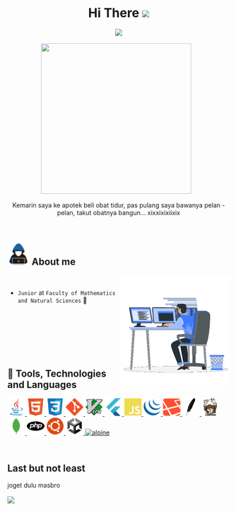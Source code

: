 <!--
**skuknuraknu/skuknuraknu** is a ✨ _special_ ✨ repository because its `README.md` (this file) appears on your GitHub profile.

Here are some ideas to get you started:

- 🔭 I’m currently working on ...
- 🌱 I’m currently learning ...
- 👯 I’m looking to collaborate on ...
- 🤔 I’m looking for help with ...
- 💬 Ask me about ...
- 📫 How to reach me: ...
- 😄 Pronouns: ...
- ⚡ Fun fact: ...
-->
<h1 align="center"><b>Hi There  </b><img src="https://media.giphy.com/media/hvRJCLFzcasrR4ia7z/giphy.gif" width="35"></h1>

<p align="center">
  <a href="https://github.com/DenverCoder1/readme-typing-svg"><img src="https://readme-typing-svg.herokuapp.com?font=Time+New+Roman&color=cyan&size=25&center=true&vCenter=true&width=600&height=100&lines=Assalamualaikum+Warahmatullah+Wr+Wb..&hearts;++;Selalu+menyerah;Jangan+pernah+semangat..;Tetap+putus+asa..<3"></a>
</p>
<p align="center"> 
<img src="https://i.gifer.com/origin/55/55f1f99ec4fceab6af26e290a9bccdcd.gif" width="340" height="340"/>&nbsp&nbsp&nbsp
</p>
<p align="center">Kemarin saya ke apotek beli obat tidur, pas pulang saya bawanya pelan - pelan, takut obatnya bangun... xixxixixiixix</p>
<br>

## <picture><img src = "https://github.com/0xAbdulKhalid/0xAbdulKhalid/raw/main/assets/mdImages/about_me.gif" width = 50px></picture> **About me**

<picture> <img align="right" src="https://github.com/0xAbdulKhalid/0xAbdulKhalid/raw/main/assets/mdImages/Right_Side.gif" width = 250px></picture>

<br>

- `Junior` at `Faculty of Mathematics and Natural Sciences` 🏫

<br><br><br><br><br><br>
## 🔮 Tools, Technologies and Languages

<p align="left"> 
<a href="https://www.java.com" target="_blank"> 
<img src="https://raw.githubusercontent.com/devicons/devicon/master/icons/java/java-original.svg" alt="java" width="40" height="40"/> </a> 
<a href="https://html.spec.whatwg.org" target="_blank"> 
<img src="https://raw.githubusercontent.com/devicons/devicon/master/icons/html5/html5-original.svg" alt="html5" width="40" height="40"/> </a> <a href="https://www.w3.org/Style/CSS/" target="_blank"> <img src="https://raw.githubusercontent.com/devicons/devicon/master/icons/css3/css3-original.svg" alt="css3" width="40" height="40"/> </a> 
<a href="https://git-scm.com" target="_blank"> 
<img src="https://raw.githubusercontent.com/devicons/devicon/master/icons/git/git-original.svg" alt="git" width="40" height="40"/> </a> 
<a href="https://www.vim.org" target="_blank"> 
<img src="https://raw.githubusercontent.com/devicons/devicon/master/icons/vim/vim-original.svg" alt="vim" width="40" height="40"/> </a>
<a href="https://www.flutter.dev" target="_blank"> 
<img src="https://raw.githubusercontent.com/devicons/devicon/master/icons/flutter/flutter-original.svg" alt="flutter" width="40" height="40"/> </a>
<a href="https://www.developer.mozilla.org/en-US/docs/Web/JavaScript" target="_blank"> 
<img src="https://raw.githubusercontent.com/devicons/devicon/master/icons/javascript/javascript-plain.svg" alt="javascript" width="40" height="40"/> </a>
<a href="https://www.developer.mozilla.org/en-US/docs/Web/JavaScript" target="_blank"> 
<img src="https://raw.githubusercontent.com/devicons/devicon/master/icons/jquery/jquery-original.svg" alt="jquery" width="40" height="40"/> </a>
<a href="https://www.laravel.com" target="_blank"> 
<img src="https://raw.githubusercontent.com/devicons/devicon/master/icons/laravel/laravel-plain.svg" alt="laravel" width="40" height="40"/> </a>
<a href="https://https://httpd.apache.org" target="_blank"> 
<img src="https://raw.githubusercontent.com/devicons/devicon/master/icons/apache/apache-plain.svg" alt="apache" width="40" height="40"/> </a>
<a href="https://www.getcomposer.org" target="_blank"> 
<img src="https://raw.githubusercontent.com/devicons/devicon/master/icons/composer/composer-original.svg" alt="composer" width="40" height="40"/> </a>
<a href="https://www.mongodb.com" target="_blank"> 
<img src="https://raw.githubusercontent.com/devicons/devicon/master/icons/mongodb/mongodb-plain.svg" alt="mongodb" width="40" height="40"/> </a>
<a href="https://www.php.com" target="_blank"> 
<img src="https://raw.githubusercontent.com/devicons/devicon/master/icons/php/php-plain.svg" alt="php" width="40" height="40"/> </a>
<a href="https://www.ubuntu.com" target="_blank"> 
<img src="https://raw.githubusercontent.com/devicons/devicon/master/icons/ubuntu/ubuntu-plain.svg" alt="ubuntu" width="40" height="40"/> </a>
<a href="#" target="_blank"> 
<img src="https://raw.githubusercontent.com/devicons/devicon/master/icons/unity/unity-original.svg" alt="unity" width="40" height="40"/> </a>
<a href="https://www.alpinejs.dev" target="_blank"> 
<img src="https://avatars.githubusercontent.com/u/59030169?s=280&v=4" alt="alpine" width="40" height="40"/> </a>
</p>

<br>

## Last but not least
joget dulu masbro <br><br>
<img src="https://miro.medium.com/v2/resize:fit:960/1*Qe60suSfV_KDs5syR76B-A.gif"/>
